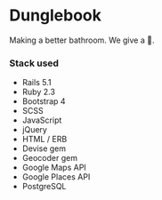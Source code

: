 # Dunglebook

Making a better bathroom. We give a :poop:.

### Stack used
* Rails 5.1
* Ruby 2.3
* Bootstrap 4
* SCSS
* JavaScript
* jQuery
* HTML / ERB
* Devise gem
* Geocoder gem
* Google Maps API
* Google Places API
* PostgreSQL
